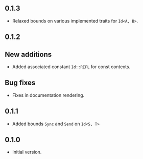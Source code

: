 ## 0.1.3

- Relaxed bounds on various implemented traits for `Id<A, B>`.

## 0.1.2

## New additions

- Added associated constant `Id::REFL` for const contexts.

## Bug fixes

- Fixes in documentation rendering.

## 0.1.1

- Added bounds `Sync` and `Send` on `Id<S, T>`

## 0.1.0

- Initial version.
